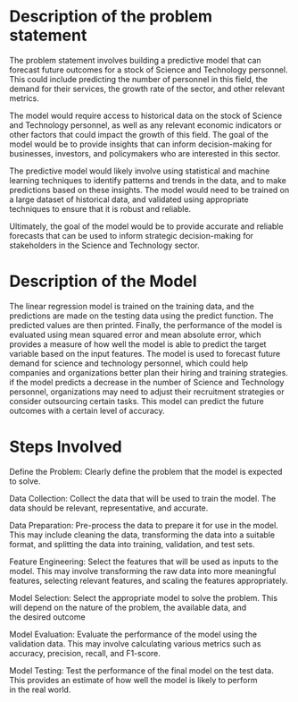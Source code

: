 <h1>Description of the problem statement</h1>

The problem statement involves building a predictive model that can forecast future outcomes for a stock of Science and Technology personnel. This could include predicting the number of personnel in this field, the demand for their services, the growth rate of the sector, and other relevant metrics.

The model would require access to historical data on the stock of Science and Technology personnel, as well as any relevant economic indicators or other factors that could impact the growth of this field. The goal of the model would be to provide insights that can inform decision-making for businesses, investors, and policymakers who are interested in this sector.

The predictive model would likely involve using statistical and machine learning techniques to identify patterns and trends in the data, and to make predictions based on these insights. The model would need to be trained on a large dataset of historical data, and validated using appropriate techniques to ensure that it is robust and reliable.

Ultimately, the goal of the model would be to provide accurate and reliable forecasts that can be used to inform strategic decision-making for stakeholders in the Science and Technology sector.

<h1>Description of the Model</h1>

The linear regression model is trained on the training data, and the predictions are made on the testing data using the predict function. The predicted values are then printed. Finally, the performance of the model is evaluated using mean squared error and mean absolute error, which provides a measure of how well the model is able to predict the target variable based on the input features.
The model is used to forecast future demand for science and technology personnel, which could help companies and organizations better plan their hiring and training strategies. 
if the model predicts a decrease in the number of Science and Technology personnel, organizations may need to adjust their recruitment strategies or consider outsourcing certain tasks.
This model can predict the future outcomes with a certain level of accuracy.

<h1>Steps Involved</h1>

Define the Problem: Clearly define the problem that the model is expected to solve.

Data Collection: Collect the data that will be used to train the model. The data should be relevant, representative, and accurate.

Data Preparation: Pre-process the data to prepare it for use in the model. This may include cleaning the data, transforming the data into a suitable format, and splitting the data into training, validation, and test sets.

Feature Engineering: Select the features that will be used as inputs to the model. This may involve transforming the raw data into more meaningful features, selecting relevant features, and scaling the features appropriately.

Model Selection: Select the appropriate model to solve the problem. This will depend on the nature of the problem, the available data, and the desired outcome

Model Evaluation: Evaluate the performance of the model using the validation data. This may involve calculating various metrics such as accuracy, precision, recall, and F1-score.

Model Testing: Test the performance of the final model on the test data. This provides an estimate of how well the model is likely to perform in the real world.
